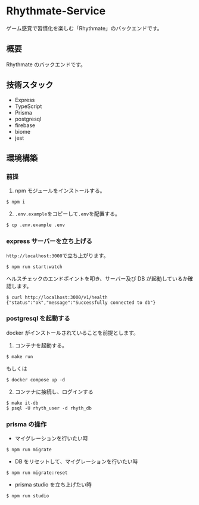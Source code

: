 # Rhythmate-Service

ゲーム感覚で習慣化を楽しむ「Rhythmate」のバックエンドです。

## 概要

Rhythmate のバックエンドです。

## 技術スタック

- Express
- TypeScript
- Prisma
- postgresql
- firebase
- biome
- jest

## 環境構築

### 前提

1. npm モジュールをインストールする。

```
$ npm i
```

2. `.env.example`をコピーして`.env`を配置する。

```
$ cp .env.example .env
```

### express サーバーを立ち上げる

`http://localhost:3000`で立ち上がります。

```
$ npm run start:watch
```

ヘルスチェックのエンドポイントを叩き、サーバー及び DB が起動しているか確認します。

```
$ curl http://localhost:3000/v1/health
{"status":"ok","message":"Successfully connected to db"}
```

### postgresql を起動する

docker がインストールされていることを前提とします。

1. コンテナを起動する。

```
$ make run
```

もしくは

```
$ docker compose up -d
```

2. コンテナに接続し、ログインする

```
$ make it-db
$ psql -U rhyth_user -d rhyth_db
```

### prisma の操作

- マイグレーションを行いたい時

```
$ npm run migrate
```

- DB をリセットして、マイグレーションを行いたい時

```
$ npm run migrate:reset
```

- prisma studio を立ち上げたい時

```
$ npm run studio
```
